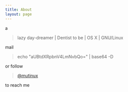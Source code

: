 ```yaml
---
title: About
layout: page
---
```


a

> lazy day-dreamer | Dentist to be | OS X | GNU/Linux

mail 

> echo "aUBtdXRpbnV4LmNvbQo=" | base64 -D

or follow 

> [@mutinux](https://twitter.com/#!/mutinux)

to reach me
